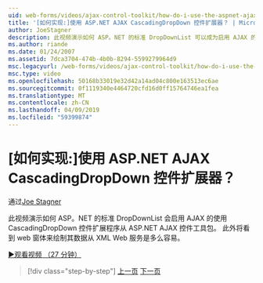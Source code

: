 ```yaml
---
uid: web-forms/videos/ajax-control-toolkit/how-do-i-use-the-aspnet-ajax-cascadingdropdown-control-extender
title: '[如何实现:]使用 ASP.NET AJAX CascadingDropDown 控件扩展器？ | Microsoft Docs'
author: JoeStagner
description: 此视频演示如何 ASP。NET 的标准 DropDownList 可以成为启用 AJAX 的使用 CascadingDropDown 控件扩展程序从 ASP.NET AJAX 控制...
ms.author: riande
ms.date: 01/24/2007
ms.assetid: 7dca3704-474b-4b0b-8294-5599279964d9
msc.legacyurl: /web-forms/videos/ajax-control-toolkit/how-do-i-use-the-aspnet-ajax-cascadingdropdown-control-extender
msc.type: video
ms.openlocfilehash: 50168b33019e32d42a14ad04c800e163513ec6ae
ms.sourcegitcommit: 0f1119340e4464720cfd16d0ff15764746ea1fea
ms.translationtype: MT
ms.contentlocale: zh-CN
ms.lasthandoff: 04/09/2019
ms.locfileid: "59399874"
---
```

# <a name="how-do-i-use-the-aspnet-ajax-cascadingdropdown-control-extender"></a>[如何实现:]使用 ASP.NET AJAX CascadingDropDown 控件扩展器？

通过[Joe Stagner](https://github.com/JoeStagner)

此视频演示如何 ASP。NET 的标准 DropDownList 会启用 AJAX 的使用 CascadingDropDown 控件扩展程序从 ASP.NET AJAX 控件工具包。 此外将看到 web 窗体来绘制其数据从 XML Web 服务是多么容易。

[&#9654;观看视频 （27 分钟）](https://channel9.msdn.com/Blogs/ASP-NET-Site-Videos/how-do-i-use-the-aspnet-ajax-cascadingdropdown-control-extender)

> [!div class="step-by-step"]
> [上一页](how-do-i-get-started-with-the-aspnet-ajax-control-toolkit.md)
> [下一页](how-do-i-use-the-aspnet-ajax-textboxwatermark-control-extender.md)
